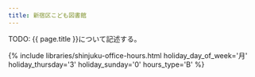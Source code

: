 ```yaml
---
title: 新宿区こども図書館
---
```


TODO: {{ page.title }}について記述する。

{% include libraries/shinjuku-office-hours.html
    holiday_day_of_week='月'
    holiday_thursday='3'
    holiday_sunday='0'
    hours_type='B' %}
